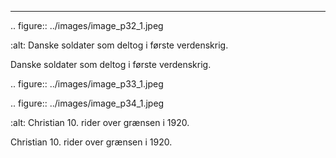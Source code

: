  
 ---

<!-- Figures extracted from nearby pages -->

.. figure:: ../images/image_p32_1.jpeg

   :alt: Danske soldater som deltog i første verdenskrig.

   Danske soldater som deltog i første verdenskrig.

.. figure:: ../images/image_p33_1.jpeg



.. figure:: ../images/image_p34_1.jpeg

   :alt: Christian 10. rider over grænsen i 1920.

   Christian 10. rider over grænsen i 1920.

